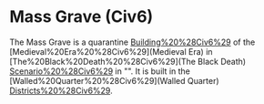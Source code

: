 # Mass Grave (Civ6)

The Mass Grave is a quarantine [Building%20%28Civ6%29](building) of the [Medieval%20Era%20%28Civ6%29](Medieval Era) in [The%20Black%20Death%20%28Civ6%29](The Black Death) [Scenario%20%28Civ6%29](scenario) in "". It is built in the [Walled%20Quarter%20%28Civ6%29](Walled Quarter) [Districts%20%28Civ6%29](district).